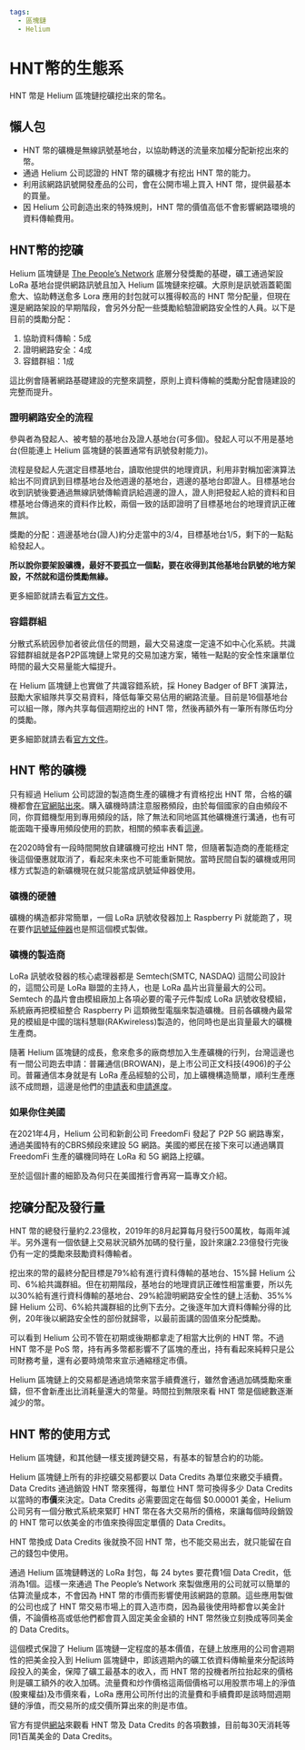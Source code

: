 ```yaml
tags:
  - 區塊鏈
  - Helium
```

# HNT幣的生態系

HNT 幣是 Helium 區塊鏈挖礦挖出來的幣名。

## 懶人包

- HNT 幣的礦機是無線訊號基地台，以協助轉送的流量來加權分配新挖出來的幣。
- 通過 Helium 公司認證的 HNT 幣的礦機才有挖出 HNT 幣的能力。
- 利用該網路訊號開發產品的公司，會在公開市場上買入 HNT 幣，提供最基本的買量。
- 因  Helium 公司創造出來的特殊規則，HNT 幣的價值高低不會影響網路環境的資料傳輸費用。

## HNT幣的挖礦

Helium 區塊鏈是 [The People’s Network](/articles/helium-block-chain.html) 底層分發獎勵的基礎，礦工通過架設 LoRa 基地台提供網路訊號且加入 Helium 區塊鏈來挖礦。大原則是訊號涵蓋範圍愈大、協助轉送愈多 Lora 應用的封包就可以獲得較高的 HNT 幣分配量，但現在還是網路架設的早期階段，會另外分配一些獎勵給驗證網路安全性的人員。以下是目前的獎勵分配：

1. 協助資料傳輸：5成
2. 證明網路安全：4成
3. 容錯群組：1成

這比例會隨著網路基礎建設的完整來調整，原則上資料傳輸的獎勵分配會隨建設的完整而提升。

### 證明網路安全的流程

參與者為發起人、被考驗的基地台及證人基地台(可多個)。發起人可以不用是基地台(但能連上 Helium 區塊鏈的裝置通常有訊號發射能力)。

流程是發起人先選定目標基地台，讀取他提供的地理資訊，利用非對稱加密演算法給出不同資訊到目標基地台及他週邊的基地台，週邊的基地台即證人。目標基地台收到訊號後要通過無線訊號傳輸資訊給週邊的證人，證人則把發起人給的資料和目標基地台傳過來的資料作比較，兩個一致的話即證明了目標基地台的地理資訊正確無誤。

獎勵的分配：週邊基地台(證人)約分走當中的3/4，目標基地台1/5，剩下的一點點給發起人。

**所以說你要架設礦機，最好不要孤立一個點，要在收得到其他基地台訊號的地方架設，不然就和這份獎勵無緣。**

更多細節就請去看[官方文件](https://docs.helium.com/blockchain/proof-of-coverage/)。

### 容錯群組

分散式系統因參加者彼此信任的問題，最大交易速度一定遠不如中心化系統。共識容錯群組就是各P2P區塊鏈上常見的交易加速方案，犧牲一點點的安全性來讓單位時間的最大交易量能大幅提升。

在 Helium 區塊鏈上也實做了共識容錯系統，採 Honey Badger of BFT 演算法，鼓勵大家組隊共享交易資料，降低每筆交易佔用的網路流量。目前是16個基地台可以組一隊，隊內共享每個週期挖出的 HNT 幣，然後再額外有一筆所有隊伍均分的獎勵。

更多細節就請去看[官方文件](https://docs.helium.com/blockchain/consensus-protocol/)。

## HNT 幣的礦機

只有經過 Helium 公司認證的製造商生產的礦機才有資格挖出 HNT 幣，合格的礦機都會[在官網貼出來](https://www.helium.com/mine)。購入礦機時請注意服務頻段，由於每個國家的自由頻段不同，你買錯機型用到專用頻段的話，除了無法和同地區其他礦機進行溝通，也有可能面臨干擾專用頻段使用的罰款，相關的頻率表看[這邊](https://docs.helium.com/lorawan-on-helium/frequency-plans/)。

在2020時曾有一段時間開放自建礦機可挖出 HNT 幣，但隨著製造商的產能穩定後這個優惠就取消了，看起來未來也不可能重新開放。當時民間自製的礦機或用同樣方式製造的新礦機現在就只能當成訊號延伸器使用。

### 礦機的硬體

礦機的構造都非常簡單，一個 LoRa 訊號收發器加上 Raspberry Pi 就能跑了，現在要作[訊號延伸器](https://docs.helium.com/use-the-network/build-a-packet-forwarder/)也是照這個模式製做。

### 礦機的製造商

LoRa 訊號收發器的核心處理器都是 Semtech(SMTC, NASDAQ) 這間公司設計的，這間公司是 LoRa 聯盟的主持人，也是 LoRa 晶片出貨量最大的公司。Semtech 的晶片會由模組廠加上各項必要的電子元件製成 LoRa 訊號收發模組，系統廠再把模組整合 Raspberry Pi 這類微型電腦來製造礦機。目前各礦機內最常見的模組是中國的瑞科慧聯(RAKwireless)製造的，他同時也是出貨量最大的礦機生產商。

隨著 Helium 區塊鏈的成長，愈來愈多的廠商想加入生產礦機的行列，台灣這邊也有一間公司跑去申請：普羅通信(BROWAN)，是上市公司正文科技(4906)的子公司。普羅通信本身就是有 LoRa 產品經驗的公司，加上礦機構造簡單，順利生產應該不成問題，這邊是他們的[申請表](https://github.com/browanofficial/HIP/blob/patch-1/0019-third-party-manufacturers/Browan-Cellular-Gateway.md)和[申請進度](https://github.com/helium/HIP/pull/139)。

### 如果你住美國

在2021年4月，Helium 公司和新創公司 FreedomFi 發起了 P2P 5G 網路專案，通過美國特有的CBRS頻段來建設 5G 網路。美國的鄉民在接下來可以通過購買 FreedomFi 生產的礦機同時在 LoRa 和 5G 網路上挖礦。

至於這個計畫的細節及為何只在美國推行會再寫一篇專文介紹。

## 挖礦分配及發行量

HNT 幣的總發行量約2.23億枚，2019年的8月起算每月發行500萬枚，每兩年減半。另外還有一個依鏈上交易狀況額外加碼的發行量，設計來讓2.23億發行完後仍有一定的獎勵來鼓勵資料傳輸者。

挖出來的幣的最終分配目標是79%給有進行資科傳輸的基地台、15%歸 Helium 公司、6%給共識群組。但在初期階段，基地台的地理資訊正確性相當重要，所以先以30%給有進行資科傳輸的基地台、29%給證明網路安全性的鏈上活動、35%%歸 Helium 公司、6%給共識群組的比例下去分。之後逐年加大資料傳輸分得的比例，20年後以網路安全性的部份就歸零，以最前面講的固值來分配獎勵。

可以看到 Helium 公司不管在初期或後期都拿走了相當大比例的 HNT 幣。不過 HNT 幣不是 PoS 幣，持有再多幣都影響不了區塊的產出，持有看起來純粹只是公司財務考量，還有必要時燒幣來宣示通縮穩定市價。

Helium 區塊鏈上的交易都是通過燒幣來當手續費進行，雖然會通過加碼獎勵來重鑄，但不會新產出比消耗量還大的幣量。時間拉到無限來看 HNT 幣是個總數逐漸減少的幣。

## HNT 幣的使用方式

Helium 區塊鏈，和其他鏈一樣支援跨鏈交易，有基本的智慧合約的功能。

Helium 區塊鏈上所有的非挖礦交易都要以 Data Credits 為單位來繳交手續費。Data Credits 通過銷毀 HNT 幣來獲得，每單位 HNT 幣可換得多少 Data Credits 以當時的**市價**來決定。Data Credits 必需要固定在每個 $0.00001 美金，Helium 公司另有一個分散式系統來緊盯 HNT 幣在各大交易所的價格，來讓每個時段銷毀的 HNT 幣可以依美金的市值來換得固定單價的 Data Credits。

HNT 幣換成 Data Credits 後就換不回 HNT 幣，也不能交易出去，就只能留在自己的錢包中使用。

通過 Helium 區塊鏈轉送的 LoRa 封包，每 24 bytes 要花費1個 Data Credit，低消為1個。這樣一來通過 The People’s Network 來製做應用的公司就可以簡單的估算流量成本，不會因為 HNT 幣的市價而影響使用該網路的意願。這些應用製做的公司也成了 HNT 幣交易市場上的買入造市商，因為最後使用時都會以美金計價，不論價格高或低他們都會買入固定美金金額的 HNT 幣然後立刻換成等同美金的 Data Credits。

這個模式保證了 Helium 區塊鏈一定程度的基本價值，在鏈上放應用的公司會週期性的把美金投入到 Helium 區塊鏈中，即該週期內的礦工依資料傳輸量來分配該時段投入的美金，保障了礦工最基本的收入，而 HNT 幣的投機者所拉抬起來的價格則是礦工額外的收入加碼。流量費和炒作價格這兩個價格可以用股票市場上的淨值(股東權益)及市價來看，LoRa 應用公司所付出的流量費和手續費即是該時間週期鏈的淨值，而交易所的成交價所算出來的則是市值。

官方有提供[網站](https://explorer.helium.com)來觀看 HNT 幣及 Data Credits 的各項數據，目前每30天消耗等同1百萬美金的 Data Credits。
